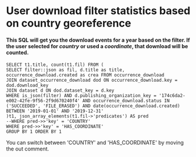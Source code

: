 # User download filter statistics based on country georeference

#### This SQL will get you the download events for a year based on the filter. If the user selected for _country_ or used a _coordinate_, that download will be counted.

    SELECT t1.title, count(t1.fil) FROM (
    SELECT filter::json as fil, d.title as title, occurrence_download.created as crea FROM occurrence_download 
    JOIN dataset_occurrence_download dod ON occurrence_download.key = dod.download_key 
    JOIN dataset d ON dod.dataset_key = d.key
    WHERE is_json(filter) AND d.publishing_organization_key = '174c6da2-e002-42fe-9f56-2f9d670240f4' AND occurrence_download.status IN ('SUCCEEDED', 'FILE_ERASED') AND date(occurrence_download.created) BETWEEN '2019-01-01' AND '2019-12-31'
    )t1, json_array_elements(t1.fil->'predicates') AS pred
    --WHERE pred->>'key' = 'COUNTRY' 
    WHERE pred->>'key' = 'HAS_COORDINATE' 
    GROUP BY 1 ORDER BY 1

You can switch between 'COUNTRY' and 'HAS_COORDINATE' by moving the out comment.
